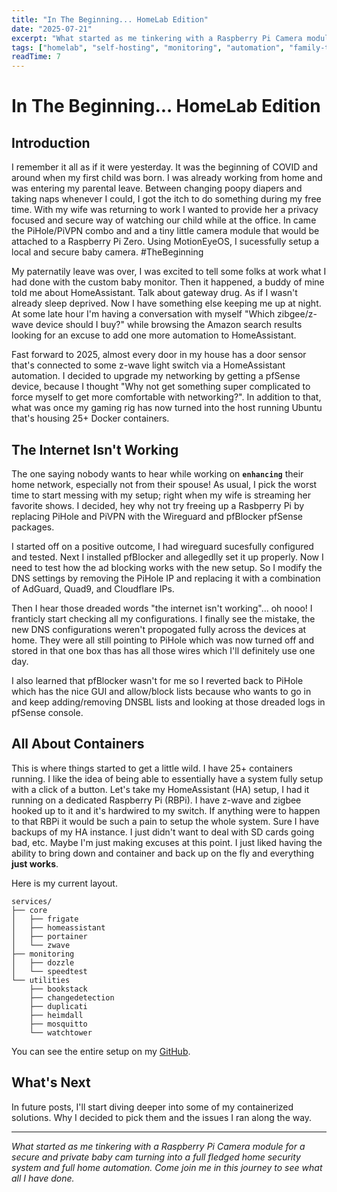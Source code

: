 ```yaml
---
title: "In The Beginning... HomeLab Edition"
date: "2025-07-21"
excerpt: "What started as me tinkering with a Raspberry Pi Camera module for a secure and private baby cam turning into a full fledged home security system and full home automation. Come join me in this journey to see what all I have done."
tags: ["homelab", "self-hosting", "monitoring", "automation", "family-tech", "infrastructure"]
readTime: 7
---
```


# In The Beginning... HomeLab Edition

## Introduction

I remember it all as if it were yesterday. It was the beginning of COVID and around when my first child was born. I was already working from home and was entering my parental leave. Between changing poopy diapers and taking naps whenever I could, I got the itch to do something during my free time. With my wife was returning to work I wanted to provide her a privacy focused and secure way of watching our child while at the office. In came the PiHole/PiVPN combo and and a tiny little camera module that would be attached to a Raspberry Pi Zero. Using MotionEyeOS, I sucessfully setup a local and secure baby camera. #TheBeginning

My paternatily leave was over, I was excited to tell some folks at work what I had done with the custom baby monitor. Then it happened, a buddy of mine told me about HomeAssistant. Talk about gateway drug. As if I wasn't already sleep deprived. Now I have something else keeping me up at night. At some late hour I'm having a conversation with myself "Which zibgee/z-wave device should I buy?" while browsing the Amazon search results looking for an excuse to add one more automation to HomeAssistant.

Fast forward to 2025, almost every door in my house has a door sensor that's connected to some z-wave light switch via a HomeAssistant automation. I decided to upgrade my networking by getting a pfSense device, because I thought "Why not get something super complicated to force myself to get more comfortable with networking?". In addition to that, what was once my gaming rig has now turned into the host running Ubuntu that's housing 25+ Docker containers.

## The Internet Isn't Working

The one saying nobody wants to hear while working on **`enhancing`** their home network, especially not from their spouse! As usual, I pick the worst time to start messing with my setup; right when my wife is streaming her favorite shows. I decided, hey why not try freeing up a Rasbperry Pi by replacing PiHole and PiVPN with the Wireguard and pfBlocker pfSense packages.

I started off on a positive outcome, I had wireguard sucesfully configured and tested. Next I installed pfBlocker and allegedlly set it up properly. Now I need to test how the ad blocking works with the new setup. So I modify the DNS settings by removing the PiHole IP and replacing it with a combination of AdGuard, Quad9, and Cloudflare IPs.

Then I hear those dreaded words "the internet isn't working"... oh nooo! I franticly start checking all my configurations. I finally see the mistake, the new DNS configurations weren't propogated fully across the devices at home. They were all still pointing to PiHole which was now turned off and stored in that one box thas has all those wires which I'll definitely use one day.

I also learned that pfBlocker wasn't for me so I reverted back to PiHole which has the nice GUI and allow/block lists because who wants to go in and keep adding/removing DNSBL lists and looking at those dreaded logs in pfSense console.

## All About Containers

This is where things started to get a little wild. I have 25+ containers running. I like the idea of being able to essentially have a system fully setup with a click of a button. Let's take my HomeAssistant (HA) setup, I had it running on a dedicated Raspberry Pi (RBPi). I have z-wave and zigbee hooked up to it and it's hardwired to my switch. If anything were to happen to that RBPi it would be such a pain to setup the whole system. Sure I have backups of my HA instance. I just didn't want to deal with SD cards going bad, etc. Maybe I'm just making excuses at this point. I just liked having the ability to bring down and container and back up on the fly and everything **just works**.

Here is my current layout.
```
services/
├── core
│   ├── frigate
│   ├── homeassistant
│   ├── portainer
│   └── zwave
├── monitoring
│   ├── dozzle
│   └── speedtest
└── utilities
    ├── bookstack
    ├── changedetection
    ├── duplicati
    ├── heimdall
    ├── mosquitto
    └── watchtower
```

You can see the entire setup on my [GitHub](https://github.com/amar-r/HomeFleet/tree/main).

## What's Next

In future posts, I'll start diving deeper into some of my containerized solutions. Why I decided to pick them and the issues I ran along the way.

---

*What started as me tinkering with a Raspberry Pi Camera module for a secure and private baby cam turning into a full fledged home security system and full home automation. Come join me in this journey to see what all I have done.* 